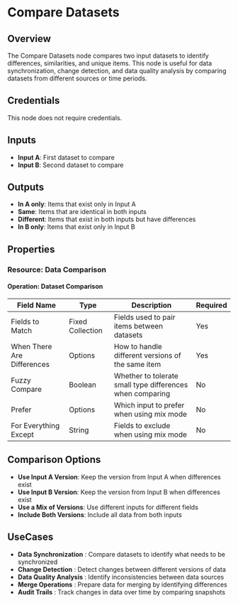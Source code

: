 # Compare Datasets

## Overview

The Compare Datasets node compares two input datasets to identify differences, similarities, and unique items. This node is useful for data synchronization, change detection, and data quality analysis by comparing datasets from different sources or time periods.

## Credentials

This node does not require credentials.

## Inputs

- **Input A**: First dataset to compare
- **Input B**: Second dataset to compare

## Outputs

- **In A only**: Items that exist only in Input A
- **Same**: Items that are identical in both inputs
- **Different**: Items that exist in both inputs but have differences
- **In B only**: Items that exist only in Input B

## Properties

### Resource: Data Comparison

#### Operation: Dataset Comparison

| Field Name | Type | Description | Required |
|---|---|---|---|
| Fields to Match | Fixed Collection | Fields used to pair items between datasets | Yes |
| When There Are Differences | Options | How to handle different versions of the same item | Yes |
| Fuzzy Compare | Boolean | Whether to tolerate small type differences when comparing | No |
| Prefer | Options | Which input to prefer when using mix mode | No |
| For Everything Except | String | Fields to exclude when using mix mode | No |

## Comparison Options

- **Use Input A Version**: Keep the version from Input A when differences exist
- **Use Input B Version**: Keep the version from Input B when differences exist
- **Use a Mix of Versions**: Use different inputs for different fields
- **Include Both Versions**: Include all data from both inputs

## UseCases

- **Data Synchronization** : Compare datasets to identify what needs to be synchronized
- **Change Detection** : Detect changes between different versions of data
- **Data Quality Analysis** : Identify inconsistencies between data sources
- **Merge Operations** : Prepare data for merging by identifying differences
- **Audit Trails** : Track changes in data over time by comparing snapshots
